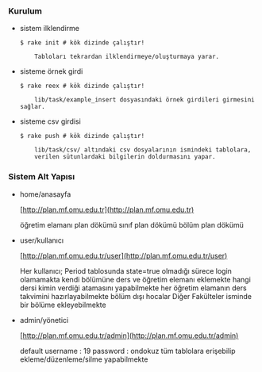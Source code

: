 ### Kurulum

- sistem ilklendirme

	  $ rake init # kök dizinde çalıştır!

          Tabloları tekrardan ilklendirmeye/oluşturmaya yarar.

- sisteme örnek girdi

	  $ rake reex # kök dizinde çalıştır!

          lib/task/example_insert dosyasındaki örnek girdileri girmesini sağlar.

- sisteme csv girdisi

	  $ rake push # kök dizinde çalıştır!

          lib/task/csv/ altındaki csv dosyalarının ismindeki tablolara,
          verilen sütunlardaki bilgilerin doldurmasını yapar.

### Sistem Alt Yapısı

- home/anasayfa

  [http://plan.mf.omu.edu.tr](http://plan.mf.omu.edu.tr)

	öğretim elamanı plan dökümü
	sınıf plan dökümü
	bölüm plan dökümü

- user/kullanıcı

  [http://plan.mf.omu.edu.tr/user](http://plan.mf.omu.edu.tr/user)

  	Her kullanıcı;
	Period tablosunda state=true olmadığı sürece login olamamakta
	kendi bölümüne ders ve öğretim elemanı eklemekte
	hangi dersi kimin verdiği atamasını yapabilmekte
	her öğretim elamanın ders takvimini hazırlayabilmekte
	bölüm dışı hocalar Diğer Fakülteler isminde bir bölüme ekleyebilmekte

- admin/yönetici

  [http://plan.mf.omu.edu.tr/admin](http://plan.mf.omu.edu.tr/admin)

	default
	username : 19
	password : ondokuz
	tüm tablolara erişebilip ekleme/düzenleme/silme yapabilmekte


